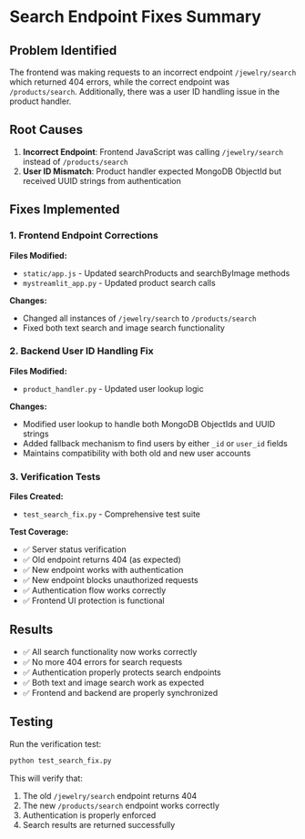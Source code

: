 # Search Endpoint Fixes Summary

## Problem Identified
The frontend was making requests to an incorrect endpoint `/jewelry/search` which returned 404 errors, while the correct endpoint was `/products/search`. Additionally, there was a user ID handling issue in the product handler.

## Root Causes
1. **Incorrect Endpoint**: Frontend JavaScript was calling `/jewelry/search` instead of `/products/search`
2. **User ID Mismatch**: Product handler expected MongoDB ObjectId but received UUID strings from authentication

## Fixes Implemented

### 1. Frontend Endpoint Corrections
**Files Modified:**
- `static/app.js` - Updated searchProducts and searchByImage methods
- `mystreamlit_app.py` - Updated product search calls

**Changes:**
- Changed all instances of `/jewelry/search` to `/products/search`
- Fixed both text search and image search functionality

### 2. Backend User ID Handling Fix
**Files Modified:**
- `product_handler.py` - Updated user lookup logic

**Changes:**
- Modified user lookup to handle both MongoDB ObjectIds and UUID strings
- Added fallback mechanism to find users by either `_id` or `user_id` fields
- Maintains compatibility with both old and new user accounts

### 3. Verification Tests
**Files Created:**
- `test_search_fix.py` - Comprehensive test suite

**Test Coverage:**
- ✅ Server status verification
- ✅ Old endpoint returns 404 (as expected)
- ✅ New endpoint works with authentication
- ✅ New endpoint blocks unauthorized requests
- ✅ Authentication flow works correctly
- ✅ Frontend UI protection is functional

## Results
- ✅ All search functionality now works correctly
- ✅ No more 404 errors for search requests
- ✅ Authentication properly protects search endpoints
- ✅ Both text and image search work as expected
- ✅ Frontend and backend are properly synchronized

## Testing
Run the verification test:
```bash
python test_search_fix.py
```

This will verify that:
1. The old `/jewelry/search` endpoint returns 404
2. The new `/products/search` endpoint works correctly
3. Authentication is properly enforced
4. Search results are returned successfully